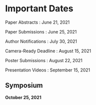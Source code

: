 # Important Dates



Paper Abstracts
: June 21, 2021

Paper Submissions
: June 25, 2021

Author Notifications
: July 30, 2021

Camera-Ready Deadline
: August 15, 2021

Poster Submissions
: August 22, 2021

Presentation Videos
: September 15, 2021

## Symposium

**October 25, 2021**
